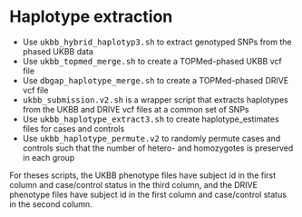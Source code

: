 # Haplotype extraction #

* Use <kbd>ukbb_hybrid_haplotyp3.sh</kbd> to extract genotyped SNPs from the phased UKBB data
* Use <kbd>ukbb_topmed_merge.sh</kbd> to create a TOPMed-phased UKBB vcf file
* Use <kbd>dbgap_haplotype_merge.sh</kbd> to create a TOPMed-phased DRIVE vcf file
* <kbd>ukbb_submission.v2.sh</kbd> is a wrapper script that extracts haplotypes from the UKBB and DRIVE vcf files at a common set of SNPs
* Use <kbd>ukbb_haplotype_extract3.sh</kbd> to create haplotype_estimates files for cases and controls
* Use <kbd>ukbb_haplotype_permute.v2</kbd> to randomly permute cases and controls such that the number of hetero- and homozygotes is preserved in each group

For theses scripts, the UKBB phenotype files have subject id in the first column and case/control status in the third column, and the DRIVE phenotype files have subject id in the first column and case/control status in the second column.